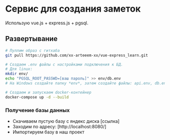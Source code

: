 # Сервис для создания заметок

Использую vue.js + express.js + pgsql. 

## Развертывание
``` sh
# Пуллим образ с гитхаба
git pull https://github.com/xx-arteeem-xx/vue-express_learn.git

# Создаем .env файлы с настройками подключения к БД. 
# Для linux: 
mkdir env/
echo "PGSQL_ROOT_PASSWD=[ваш пароль]" >> env/db.env
# На Windows создайте папку *env*, затем создайте файлы: api.env, db.env, frontend.env. Запишите туда переменные среды.

# Создаем и запускаем docker-контейнер
docker-compose up -d --build
```

### Получение базы данных
 - Скачиваем пустую базу с яндекс диска [ссылка]
 - Заходим по адресу: 
    [http://localhost:8080/]
 - Импортируем базу в наш проект

